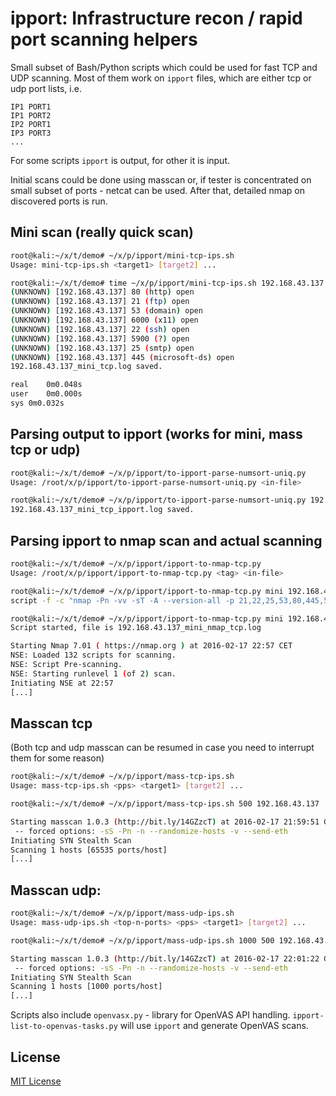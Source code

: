 # ipport: Infrastructure recon / rapid port scanning helpers

Small subset of Bash/Python scripts which could be used for fast TCP and UDP scanning.
Most of them work on `ipport` files, which are either tcp or udp port lists, i.e.
```
IP1 PORT1
IP1 PORT2
IP2 PORT1
IP3 PORT3
...
```
For some scripts `ipport` is output, for other it is input.

Initial scans could be done using masscan or, if tester is concentrated on small subset of ports - netcat can be used. After that, detailed nmap on discovered ports is run.

## Mini scan (really quick scan)

```sh
root@kali:~/x/t/demo# ~/x/p/ipport/mini-tcp-ips.sh 
Usage: mini-tcp-ips.sh <target1> [target2] ...
```
```sh
root@kali:~/x/t/demo# time ~/x/p/ipport/mini-tcp-ips.sh 192.168.43.137
(UNKNOWN) [192.168.43.137] 80 (http) open
(UNKNOWN) [192.168.43.137] 21 (ftp) open
(UNKNOWN) [192.168.43.137] 53 (domain) open
(UNKNOWN) [192.168.43.137] 6000 (x11) open
(UNKNOWN) [192.168.43.137] 22 (ssh) open
(UNKNOWN) [192.168.43.137] 5900 (?) open
(UNKNOWN) [192.168.43.137] 25 (smtp) open
(UNKNOWN) [192.168.43.137] 445 (microsoft-ds) open
192.168.43.137_mini_tcp.log saved.

real	0m0.048s
user	0m0.000s
sys	0m0.032s
```

## Parsing output to ipport (works for mini, mass tcp or udp)

```sh
root@kali:~/x/t/demo# ~/x/p/ipport/to-ipport-parse-numsort-uniq.py
Usage: /root/x/p/ipport/to-ipport-parse-numsort-uniq.py <in-file>
```
```sh
root@kali:~/x/t/demo# ~/x/p/ipport/to-ipport-parse-numsort-uniq.py 192.168.43.137_mini_tcp.log 
192.168.43.137_mini_tcp_ipport.log saved.
```

## Parsing ipport to nmap scan and actual scanning

```sh
root@kali:~/x/t/demo# ~/x/p/ipport/ipport-to-nmap-tcp.py 
Usage: /root/x/p/ipport/ipport-to-nmap-tcp.py <tag> <in-file>
```
```sh
root@kali:~/x/t/demo# ~/x/p/ipport/ipport-to-nmap-tcp.py mini 192.168.43.137_mini_tcp_ipport.log 
script -f -c "nmap -Pn -vv -sT -A --version-all -p 21,22,25,53,80,445,5900,6000 -oA .192.168.43.137_mini_nmap_tcp 192.168.43.137" 192.168.43.137_mini_nmap_tcp.log
```

```sh
root@kali:~/x/t/demo# ~/x/p/ipport/ipport-to-nmap-tcp.py mini 192.168.43.137_mini_tcp_ipport.log | bash
Script started, file is 192.168.43.137_mini_nmap_tcp.log

Starting Nmap 7.01 ( https://nmap.org ) at 2016-02-17 22:57 CET
NSE: Loaded 132 scripts for scanning.
NSE: Script Pre-scanning.
NSE: Starting runlevel 1 (of 2) scan.
Initiating NSE at 22:57
[...]
```

## Masscan tcp

(Both tcp and udp masscan can be resumed in case you need to interrupt them for some reason)

```sh
root@kali:~/x/t/demo# ~/x/p/ipport/mass-tcp-ips.sh 
Usage: mass-tcp-ips.sh <pps> <target1> [target2] ...
```
```sh
root@kali:~/x/t/demo# ~/x/p/ipport/mass-tcp-ips.sh 500 192.168.43.137

Starting masscan 1.0.3 (http://bit.ly/14GZzcT) at 2016-02-17 21:59:51 GMT
 -- forced options: -sS -Pn -n --randomize-hosts -v --send-eth
Initiating SYN Stealth Scan
Scanning 1 hosts [65535 ports/host]
[...]
```

## Masscan udp:

```sh
root@kali:~/x/t/demo# ~/x/p/ipport/mass-udp-ips.sh
Usage: mass-udp-ips.sh <top-n-ports> <pps> <target1> [target2] ...
```
```sh
root@kali:~/x/t/demo# ~/x/p/ipport/mass-udp-ips.sh 1000 500 192.168.43.137

Starting masscan 1.0.3 (http://bit.ly/14GZzcT) at 2016-02-17 22:01:22 GMT
 -- forced options: -sS -Pn -n --randomize-hosts -v --send-eth
Initiating SYN Stealth Scan
Scanning 1 hosts [1000 ports/host]
[...]
```

Scripts also include `openvasx.py` - library for OpenVAS API handling.
`ipport-list-to-openvas-tasks.py` will use `ipport` and generate OpenVAS scans.

## License

[MIT License](https://github.com/twbs/bootstrap/blob/master/LICENSE)
